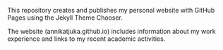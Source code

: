 
This repository creates and publishes my personal website with GitHub Pages using the Jekyll Theme Chooser.

The website (annikatjuka.github.io) includes information about my work experience and links to my recent academic activities.

